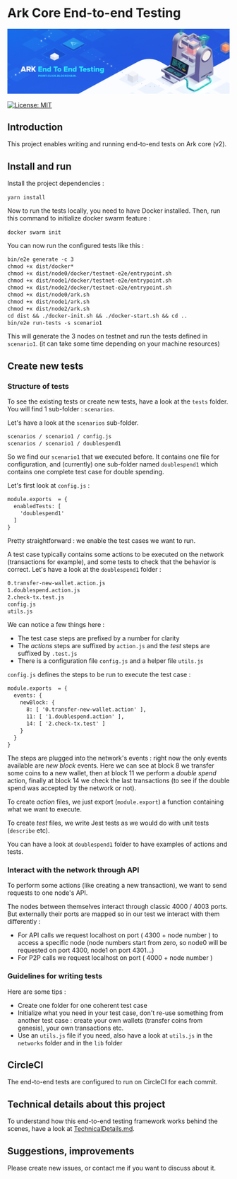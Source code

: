 # Ark Core End-to-end Testing

<p align="center">
    <img src="./img/core-e2e-banner.png" />
</p>

[![License: MIT](https://badgen.now.sh/badge/license/MIT/green)](./LICENSE)

## Introduction

This project enables writing and running end-to-end tests on Ark core (v2).

## Install and run

Install the project dependencies :

`yarn install`

Now to run the tests locally, you need to have Docker installed. Then, run this command to initialize docker swarm feature :

`docker swarm init`

You can now run the configured tests like this :

    bin/e2e generate -c 3
    chmod +x dist/docker*
    chmod +x dist/node0/docker/testnet-e2e/entrypoint.sh
    chmod +x dist/node1/docker/testnet-e2e/entrypoint.sh
    chmod +x dist/node2/docker/testnet-e2e/entrypoint.sh
    chmod +x dist/node0/ark.sh
    chmod +x dist/node1/ark.sh
    chmod +x dist/node2/ark.sh
    cd dist && ./docker-init.sh && ./docker-start.sh && cd ..
    bin/e2e run-tests -s scenario1

This will generate the 3 nodes on testnet and run the tests defined in `scenario1`. (it can take some time depending on your machine resources)

## Create new tests

### Structure of tests

To see the existing tests or create new tests, have a look at the `tests` folder. You will find 1 sub-folder : `scenarios`.

Let's have a look at the `scenarios` sub-folder.

    scenarios / scenario1 / config.js
    scenarios / scenario1 / doublespend1

So we find our `scenario1` that we executed before. It contains one file for configuration, and (currently) one sub-folder named `doublespend1` which contains one complete test case for double spending.

Let's first look at `config.js` :

    module.exports  = {
      enabledTests: [
        'doublespend1'
      ]
    }

Pretty straightforward : we enable the test cases we want to run.

A test case typically contains some actions to be executed on the network (transactions for example), and some tests to check that the behavior is correct. Let's have a look at the `doublespend1` folder :

    0.transfer-new-wallet.action.js
    1.doublespend.action.js
    2.check-tx.test.js
    config.js
    utils.js

We can notice a few things here :

-   The test case steps are prefixed by a number for clarity
-   The _actions_ steps are suffixed by `action.js` and the _test_ steps are suffixed by `.test.js`
-   There is a configuration file `config.js` and a helper file `utils.js`

`config.js` defines the steps to be run to execute the test case :

    module.exports  = {
      events: {
        newBlock: {
          8: [ '0.transfer-new-wallet.action' ],
          11: [ '1.doublespend.action' ],
          14: [ '2.check-tx.test' ]
        }
      }
    }

The steps are plugged into the network's events : right now the only events available are _new block_ events. Here we can see at block 8 we transfer some coins to a new wallet, then at block 11 we perform a _double spend_ action, finally at block 14 we check the last transactions (to see if the double spend was accepted by the network or not).

To create _action_ files, we just export (`module.export`) a function containing what we want to execute.

To create _test_ files, we write Jest tests as we would do with unit tests (`describe` etc).

You can have a look at `doublespend1` folder to have examples of actions and tests.

### Interact with the network through API

To perform some actions (like creating a new transaction), we want to send requests to one node's API.

The nodes between themselves interact through classic 4000 / 4003 ports. But externally their ports are mapped so in our test we interact with them differently :

-   For API calls we request localhost on port ( 4300 + node number ) to access a specific node (node numbers start from zero, so node0 will be requested on port 4300, node1 on port 4301...)
-   For P2P calls we request localhost on port ( 4000 + node number )

### Guidelines for writing tests

Here are some tips :

-   Create one folder for one coherent test case
-   Initialize what you need in your test case, don't re-use something from another test case : create your own wallets (transfer coins from genesis), your own transactions etc.
-   Use an `utils.js` file if you need, also have a look at `utils.js` in the `networks` folder and in the `lib` folder

## CircleCI

The end-to-end tests are configured to run on CircleCI for each commit.

## Technical details about this project

To understand how this end-to-end testing framework works behind the scenes, have a look at [TechnicalDetails.md](TechnicalDetails.md).

## Suggestions, improvements

Please create new issues, or contact me if you want to discuss about it.

